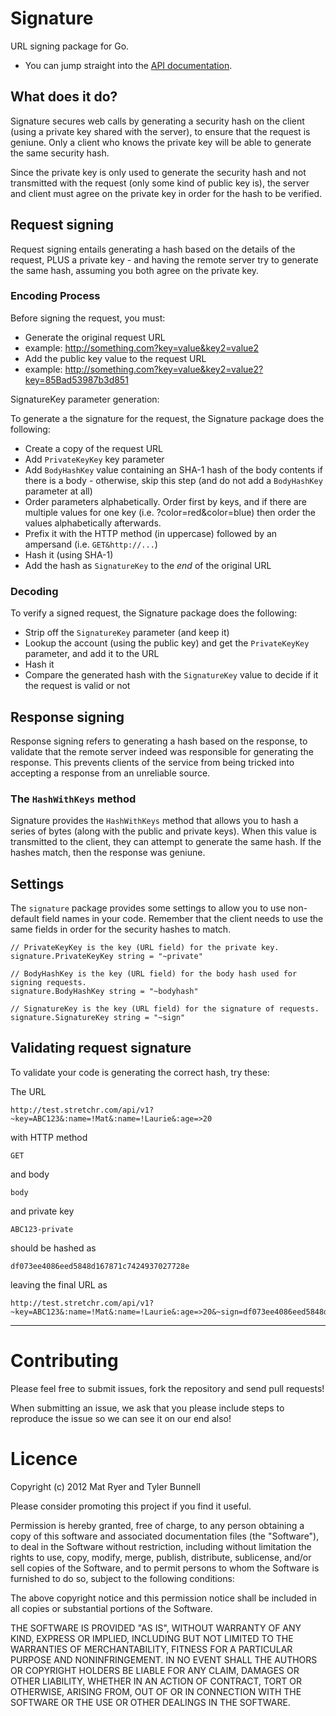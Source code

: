Signature
=========

URL signing package for Go.

  * You can jump straight into the [API documentation](http://godoc.org/github.com/stretchrcom/signature).

## What does it do?

Signature secures web calls by generating a security hash on the client (using a private key shared with the server), to ensure that the request is geniune.  Only a client who knows the private key will be able to generate the same security hash.

Since the private key is only used to generate the security hash and not transmitted with the request (only some kind of public key is), the server and client must agree on the private key in order for the hash to be verified.

## Request signing

Request signing entails generating a hash based on the details of the request, PLUS a private key - and having the remote server try to generate the same hash, assuming you both agree on the private key.

### Encoding Process

Before signing the request, you must:

  * Generate the original request URL 
   * example: http://something.com?key=value&key2=value2
  * Add the public key value to the request URL
   * example: http://something.com?key=value&key2=value2?key=85Bad53987b3d851

SignatureKey parameter generation:

To generate a the signature for the request, the Signature package does the following:

  * Create a copy of the request URL
  * Add `PrivateKeyKey` key parameter
  * Add `BodyHashKey` value containing an SHA-1 hash of the body contents if there is a body - otherwise, skip this step (and do not add a `BodyHashKey` parameter at all)
  * Order parameters alphabetically.  Order first by keys, and if there are multiple values for one key (i.e. ?color=red&color=blue) then order the values alphabetically afterwards.
  * Prefix it with the HTTP method (in uppercase) followed by an ampersand (i.e. `GET&http://...`)
  * Hash it (using SHA-1)
  * Add the hash as `SignatureKey` to the _end_ of the original URL

### Decoding

To verify a signed request, the Signature package does the following:

  * Strip off the `SignatureKey` parameter (and keep it)
  * Lookup the account (using the public key) and get the `PrivateKeyKey` parameter, and add it to the URL
  * Hash it
  * Compare the generated hash with the `SignatureKey` value to decide if it the request is valid or not

## Response signing

Response signing refers to generating a hash based on the response, to validate that the remote server indeed was responsible for generating the response.  This prevents clients of the service from being tricked into accepting a response from an unreliable source.

### The `HashWithKeys` method

Signature provides the `HashWithKeys` method that allows you to hash a series of bytes (along with the public and private keys).  When this value is transmitted to the client, they can attempt to generate the same hash.  If the hashes match, then the response was geniune.

## Settings

The `signature` package provides some settings to allow you to use non-default field names in your code.  Remember that the client needs to use the same fields in order for the security hashes to match.

    // PrivateKeyKey is the key (URL field) for the private key.
    signature.PrivateKeyKey string = "~private"
    
    // BodyHashKey is the key (URL field) for the body hash used for signing requests.
    signature.BodyHashKey string = "~bodyhash"
    
    // SignatureKey is the key (URL field) for the signature of requests.
    signature.SignatureKey string = "~sign"

## Validating request signature

To validate your code is generating the correct hash, try these:

The URL

    http://test.stretchr.com/api/v1?~key=ABC123&:name=!Mat&:name=!Laurie&:age=>20
    
with HTTP method

    GET
    
and body

    body
    
and private key

    ABC123-private
    
should be hashed as

    df073ee4086eed5848d167871c7424937027728e

leaving the final URL as

    http://test.stretchr.com/api/v1?~key=ABC123&:name=!Mat&:name=!Laurie&:age=>20&~sign=df073ee4086eed5848d167871c7424937027728e


------

Contributing
============

Please feel free to submit issues, fork the repository and send pull requests!

When submitting an issue, we ask that you please include steps to reproduce the issue so we can see it on our end also!


Licence
=======
Copyright (c) 2012 Mat Ryer and Tyler Bunnell

Please consider promoting this project if you find it useful.

Permission is hereby granted, free of charge, to any person obtaining a copy of this software and associated documentation files (the "Software"), to deal in the Software without restriction, including without limitation the rights to use, copy, modify, merge, publish, distribute, sublicense, and/or sell copies of the Software, and to permit persons to whom the Software is furnished to do so, subject to the following conditions:

The above copyright notice and this permission notice shall be included in all copies or substantial portions of the Software.

THE SOFTWARE IS PROVIDED "AS IS", WITHOUT WARRANTY OF ANY KIND, EXPRESS OR IMPLIED, INCLUDING BUT NOT LIMITED TO THE WARRANTIES OF MERCHANTABILITY, FITNESS FOR A PARTICULAR PURPOSE AND NONINFRINGEMENT. IN NO EVENT SHALL THE AUTHORS OR COPYRIGHT HOLDERS BE LIABLE FOR ANY CLAIM, DAMAGES OR OTHER LIABILITY, WHETHER IN AN ACTION OF CONTRACT, TORT OR OTHERWISE, ARISING FROM, OUT OF OR IN CONNECTION WITH THE SOFTWARE OR THE USE OR OTHER DEALINGS IN THE SOFTWARE.

